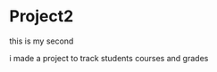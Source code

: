 # Project2
this is my second
                                                    
 i made a project to track students courses and grades